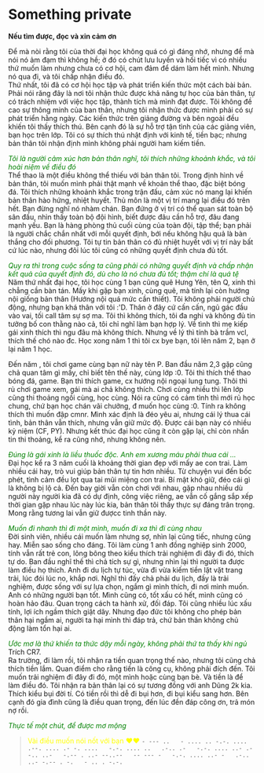 # Something private  

**Nếu tìm được, đọc và xin cảm ơn**  
  
Để mà nòi rằng tôi của thời đại học không quá có gì đáng nhớ, nhưng để mà nói nó ảm đạm thì không hề; ở đó có chút lưu luyến và hối tiếc vì có nhiều thứ muốn làm nhưng chưa có cơ hội, cam đảm để dám làm hết mình. Nhưng nó qua đi, và tôi chấp nhận điều đó.  
Thứ nhất, tôi đã có cơ hội học tập và phát triển kiến thức một cách bài bản. Phải nói răng đây là nơi tôi nhận thức được khả năng tự học của bản thân, tự có trách nhiệm với việc học tập, thành tích mà mình đạt được. Tôi không đề cao sự thông minh của ban thân, nhưng tôi nhận thức được mình phải có sự phát triển hằng ngày. Các kiến thức trên giảng đường và bên ngoài đều khiến tôi thấy thích thú. Bên cạnh đó là sự hỗ trợ tận tình của các giảng viên, bạn học trên lớp. Tôi có sự thích thú nhật định với kinh tế, tiền bạc; nhưng bản thân tôi nhận định mình không phải người ham kiếm tiền.  
  
<span style="color: green">*Tôi là người cảm xúc hơn bản thân nghĩ, tôi thích những khoảnh khắc, và tôi hoài niệm về điều đó*</span>  
Thể thao là một điều không thể thiếu với bản thân tôi. Trong định hình về bản thân, tôi muốn mình phải thật mạnh về khoản thể thao, đặc biệt bóng đá. Tôi thích những khoảnh khắc trong trận đấu, cảm xúc nó mang lại khiến bản thân hào hứng, nhiệt huyết. Thủ môn là một vị trí mang lại điều đó trên hết. Bạn đừng nghĩ nó nhàm chán. Bạn đứng ở vị trí có thể quan sát toàn bộ sân đấu, nhìn thấy toàn bộ đội hình, biết được đâu cần hỗ trợ, đâu đang mạnh yếu. Bạn là hàng phòng thủ cuối cùng của toàn đội, tập thể; bạn phải là người chắc chắn nhất với mỗi quyết định, bới nếu không hậu quả là bàn thắng cho đối phương. Tôi tự tin bản thân có đủ nhiệt huyết với vị trí này bất cứ lúc nào, nhưng đôi lúc tôi cũng có những quyết định chưa đủ tốt.  
  
<span style="color: green">*Quy ra thì trong cuộc sống ta cũng phải có những quyết định và chấp nhận kết quả của quyết định đó, dù cho là nó chưa đủ tốt; thậm chí là quá tệ*</span>  
Năm thứ nhất đại học, tôi học cùng 1 bạn cũng quê Hưng Yên, tên Q, xinh thì chẳng cần bàn tán. Mấy khi gặp bạn xinh, cùng quê, mà tính lại còn hướng nội giống bản thân (Hướng nội quá mức cần thiết). Tôi không phải người chủ động, nhưng bạn khá thân với tôi :'D. Thân ở đây cứ cấn cấn, ngủ gác đầu vào vai, tối call tâm sự sợ ma. Tôi thì không thích, tôi đa nghi và không đủ tin tưởng bố con thằng nào cả, tôi chỉ nghĩ làm bạn hợp lý. Về tình thì mẹ kiếp gái xinh thích thì ngu đâu mà không thích. Nhưng về lý thì tính bà trầm vcl, thích thế chó nào đc. Học xong năm 1 thì tôi cx bye bạn, tôi lên năm 2, bạn ở lại năm 1 học.  
  
Đến năm , tôi chơi game cùng bạn nữ này tên P. Ban đầu năm 2,3 gặp cũng chả quan tâm gì mấy, chỉ biết tên thế này, cùng lớp :0. Tôi thì thích thể thao bóng đá, game. Bạn thì thích game, cx hướng nội ngoại lung tung. Thôi thì rủ chơi game xem, gái mà ai chả không thích. Chơi cùng nhiều thì lên lớp cũng thi thoảng ngồi cùng, học cùng. Nói ra cũng có cảm tình thì mới rủ học chung, chứ bạn học chán vãi chưởng, đ muốn học cùng :0. Tính ra không thích thì muốn đập cmnr. Mình xác định là đéo yêu ai, nhưng cái lý thua cái tình, bản thân vẫn thích, nhưng vẫn giữ mức độ. Được cái bạn này có nhiều kỷ niệm (CF, PY). Nhưng kết thúc đại học cũng ít còn gặp lại, chỉ còn nhắn tin thi thoảng, kể ra cũng nhớ, nhưng không nên.  
  
<span style="color: green">*Đúng là gái xinh là liều thuốc độc. Anh em xương máu phải thua cái ...*</span>  
Đại học kể ra 3 năm cuối là khoảng thời gian đẹp với mấy ae con trai. Làm nhiều cái hay, trò vui giúp bản thân tự tin hơn nhiều. Từ chuyện vui đến bốc phét, tình cảm đều lọt qua tai mũi miệng con trai. Bí mật khó giữ, đéo cái gì là không bị lộ cả. Đến bay giời vẫn còn chơi với nhau, gặp nhau nhiều dù người này người kia đã có dự định, công việc riêng, ae vẫn cố gắng sắp xếp thời gian gặp nhau lúc này lúc kia, bản thân tôi thấy thực sự đáng trân trọng. Mong rằng tương lai vẫn giữ đượcc tinh thần này.  
  
<span style="color: green">*Muốn đi nhanh thì đi một mình, muốn đi xa thì đi cùng nhau*</span>  
Đời sinh viên, nhiều cái muốn làm nhưng sợ, nhìn lại cũng tiếc, nhưng cũng hay. Miễn sao sống cho đáng. Tôi làm cùng 1 anh đồng nghiệp sinh 2000, tính vẫn rất trẻ con, lông bông theo kiểu thích trải nghiệm đi đây đi đó, thích tự do. Ban đầu nghĩ thế thì chả tích sự gì, nhưng nhìn lại thì người ta được làm điều họ thích. Anh đi du lịch tự túc, vừa đi vừa kiếm tiền lặt vặt trang trải, lúc đói lúc no, khắp nơi. Nghĩ thì đấy chả phải du lịch, đấy là trải nghiệm, được sống với sự lựa chọn, ngắm gì mình thích, đi nơi mình muốn.  
Anh có những người bạn tốt. Mình cũng có, tốt xấu có hết, mình cũng có hoàn hảo đâu. Quan trọng cách ta hành xử, đối đáp. Tôi cũng nhiều lúc xấu tính, lợi ích ngầm thích giật dây. Nhưng đạo đức tôi không cho phép bản thân hại ngầm ai, người ta hại mình thì đáp trả, chứ bản thân không chủ động làm tổn hại ai.  
  
<span style="color: green">*Ước mơ là thứ khiến ta thức dậy mỗi ngày, không phải thứ ta thấy khi ngủ*</span>  
Trích CR7.  
Ra trường, đi làm rồi, tôi nhận ra tiền quan trọng thế nào, nhưng tôi cũng chả thích tiền lắm. Quan điểm cho rằng tiền là công cụ, không phải đích đến. Tôi muốn trải nghiệm đi đây đi đó, một mình hoặc cùng bạn bè. Và tiền là để làm điều đó. Tôi nhận ra bản thân lại có sự tương đồng với anh Dũng 2k kia. Thích kiểu bụi đời tí. Có tiền rồi thì dễ đi bụi hơn, đi bụi kiểu sang hơn. Bên cạnh đó gia đình cũng là điều quan trọng, đến lúc đền đáp công ơn, trả món nợ rồi.  
  
<span style="color: green">*Thực tế một chút, để được mơ mộng*</span>  

> <span style="color: yellow">Vài điều muốn nói nốt với bạn ❤❤</span>
`- --- ..   - .... .. -.-. ....   .--. .... .- -. ....   -.-. .... ..   .-.. .-   -.-. .... ..- .-   -.. ..-   -.-- . ..- --..--   -- --- -   -.-. .... ..- -   .-.. ..- -.-- . -.   - .. . -.-.`  
